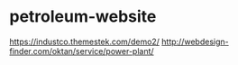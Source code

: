 # petroleum-website

  https://industco.themestek.com/demo2/
  http://webdesign-finder.com/oktan/service/power-plant/
